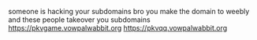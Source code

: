 someone is hacking your subdomains bro
you make the domain to weebly and these people takeover you subdomains
https://pkvgame.vowpalwabbit.org
https://pkvqq.vowpalwabbit.org
